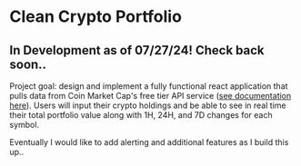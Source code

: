 # Clean Crypto Portfolio

## In Development as of 07/27/24! Check back soon..

Project goal: design and implement a fully functional react application that pulls data from Coin Market Cap's free tier API service ([see documentation here](https://coinmarketcap.com/api/documentation/v1/)). Users will input their crypto holdings and be able to see in real time their total portfolio value along with 1H, 24H, and 7D changes for each symbol.

Eventually I would like to add alerting and additional features as I build this up..
